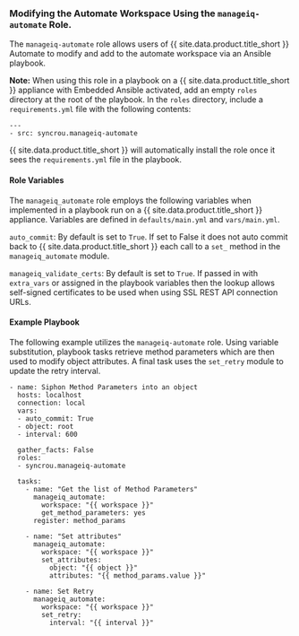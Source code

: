 ### Modifying the Automate Workspace Using the `manageiq-automate` Role.

The `manageiq-automate` role allows users of {{ site.data.product.title_short }} Automate to modify and add to the automate workspace via an Ansible playbook.

**Note:** When using this role in a playbook on a {{ site.data.product.title_short }} appliance with Embedded Ansible activated, add an empty `roles` directory at the root of the playbook. In the `roles` directory, include a `requirements.yml` file with the following contents:

    ---
    - src: syncrou.manageiq-automate

{{ site.data.product.title_short }} will automatically install the role once it sees the `requirements.yml` file in the playbook.

#### Role Variables

The `manageiq_automate` role employs the following variables when implemented in a playbook run on a {{ site.data.product.title_short }} appliance. Variables are defined in `defaults/main.yml` and `vars/main.yml`.

`auto_commit`: By default is set to `True`. If set to False it does not auto commit back to {{ site.data.product.title_short }} each call to a `set_` method in the `manageiq_automate` module.

`manageiq_validate_certs`: By default is set to `True`. If passed in with `extra_vars` or assigned in the playbook variables then the lookup allows self-signed certificates to be used when using SSL REST API connection URLs.

#### Example Playbook

The following example utilizes the `manageiq-automate` role. Using variable substitution, playbook tasks retrieve method parameters which are then used to modify object attributes. A final task uses the `set_retry` module to update the retry interval.

    - name: Siphon Method Parameters into an object
      hosts: localhost
      connection: local
      vars:
      - auto_commit: True
      - object: root
      - interval: 600

      gather_facts: False
      roles:
      - syncrou.manageiq-automate

      tasks:
        - name: "Get the list of Method Parameters"
          manageiq_automate:
            workspace: "{{ workspace }}"
            get_method_parameters: yes
          register: method_params

        - name: "Set attributes"
          manageiq_automate:
            workspace: "{{ workspace }}"
            set_attributes:
              object: "{{ object }}"
              attributes: "{{ method_params.value }}"

        - name: Set Retry
          manageiq_automate:
            workspace: "{{ workspace }}"
            set_retry:
              interval: "{{ interval }}"
